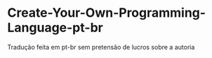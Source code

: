 # Create-Your-Own-Programming-Language-pt-br
Tradução feita em pt-br sem pretensão de lucros sobre a autoria 
